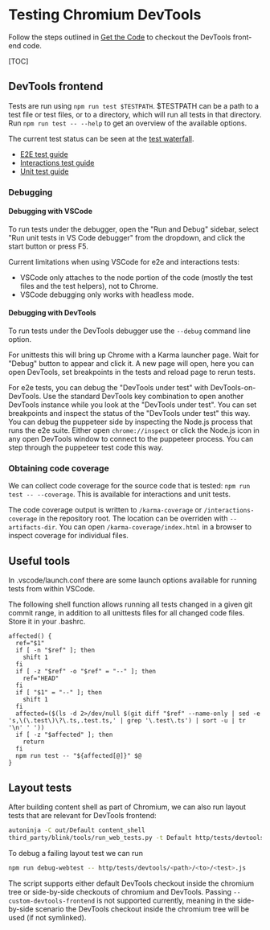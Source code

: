 # Testing Chromium DevTools

Follow the steps outlined in [Get the Code](get_the_code.md) to checkout the DevTools front-end code.

[TOC]

## DevTools frontend

Tests are run using `npm run test $TESTPATH`. $TESTPATH can be a path to a test file or test files, or to a directory,
which will run all tests in that directory. Run `npm run test -- --help` to get an overview of the available options.

The current test status can be seen at the [test waterfall](https://ci.chromium.org/p/devtools-frontend/g/main/console).

*   [E2E test guide](../test/e2e/README.md)
*   [Interactions test guide](../test/interactions/README.md)
*   [Unit test guide](../test/unit/README.md)

### Debugging

#### Debugging with VSCode

To run tests under the debugger, open the "Run and Debug" sidebar, select "Run unit tests in VS Code debugger" from the
dropdown, and click the start button or press F5.

Current limitations when using VSCode for e2e and interactions tests:

- VSCode only attaches to the node portion of the code (mostly the test files and the test helpers), not to Chrome.
- VSCode debugging only works with headless mode.

#### Debugging with DevTools

To run tests under the DevTools debugger use the `--debug` command line option.

For unittests this will bring up Chrome with a Karma launcher page. Wait for "Debug" button to appear and click it. A
new page will open, here you can open DevTools, set breakpoints in the tests and reload page to rerun tests.

For e2e tests, you can debug the "DevTools under test" with DevTools-on-DevTools. Use the standard DevTools key
combination to open another DevTools instance while you look at the "DevTools under test". You can set breakpoints and
inspect the status of the "DevTools under test" this way. You can debug the puppeteer side by inspecting the Node.js
process that runs the e2e suite. Either open `chrome://inspect` or click the Node.js icon in any open DevTools window to
connect to the puppeteer process. You can step through the puppeteer test code this way.

### Obtaining code coverage

We can collect code coverage for the source code that is tested: `npm run test -- --coverage`. This is available for
interactions and unit tests.

The code coverage output is written to `/karma-coverage` or `/interactions-coverage` in the repository root. The
location can be overriden with `--artifacts-dir`.  You can open `/karma-coverage/index.html` in a browser to inspect
coverage for individual files.

## Useful tools

In .vscode/launch.conf there are some launch options available for running tests from within VSCode.

The following shell function allows running all tests changed in a given git commit range, in addition to all unittests
files for all changed code files. Store it in your .bashrc.

```
affected() {
  ref="$1"
  if [ -n "$ref" ]; then
    shift 1
  fi
  if [ -z "$ref" -o "$ref" = "--" ]; then
    ref="HEAD"
  fi
  if [ "$1" = "--" ]; then
    shift 1
  fi
  affected=($(ls -d 2>/dev/null $(git diff "$ref" --name-only | sed -e 's,\(\.test\)\?\.ts,.test.ts,' | grep '\.test\.ts') | sort -u | tr '\n' ' '))
  if [ -z "$affected" ]; then
    return
  fi
  npm run test -- "${affected[@]}" $@
}

```

## Layout tests

After building content shell as part of Chromium, we can also run layout tests that are relevant for DevTools frontend:

```bash
autoninja -C out/Default content_shell
third_party/blink/tools/run_web_tests.py -t Default http/tests/devtools
```

To debug a failing layout test we can run
```bash
npm run debug-webtest -- http/tests/devtools/<path>/<to>/<test>.js
```

The script supports either default DevTools checkout inside the chromium tree or side-by-side checkouts of chromium and
DevTools. Passing `--custom-devtools-frontend` is not supported currently, meaning in the side-by-side scenario the
DevTools checkout inside the chromium tree will be used (if not symlinked).
